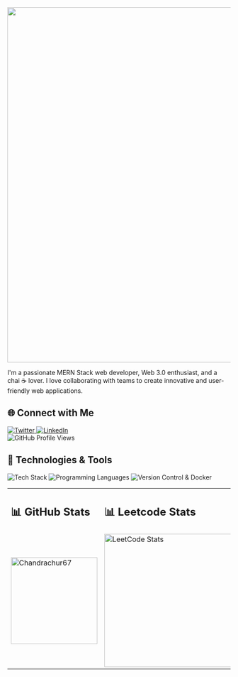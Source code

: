 
<body>

  <div style="text-align: center;">
    <img width="800" src="https://readme-typing-svg.herokuapp.com?font=JetBrains+Mono&weight=600&size=30&duration=3000&color=2AF7B4&width=800&lines=Hi+there%2C+I'm+Chandrachur+Mukherjee%21+%F0%9F%91%8B;Let's+Connect!" />
  </div>

  <p>I'm a passionate MERN Stack web developer, Web 3.0 enthusiast, and a chai ☕️ lover. I love collaborating with teams to create innovative and user-friendly web applications.</p>

  <h2>🌐 Connect with Me</h2>

  <a href="https://twitter.com/ChandrchurM">
    <img src="https://skillicons.dev/icons?i=twitter" alt="Twitter" />
  </a>

  <a href="https://www.linkedin.com/in/chandrachur-mukherjee-81a574174/">
    <img src="https://skillicons.dev/icons?i=linkedin" alt="LinkedIn" />
  </a>
  <br />
  <img src="https://komarev.com/ghpvc/?username=Chandrachur67" alt="GitHub Profile Views" />

  <h2>🚀 Technologies & Tools</h2>

  <img src="https://skillicons.dev/icons?i=html,css,js,mongodb,express,nodejs,react,express,next,tailwind,vue,firebase" alt="Tech Stack" />
  <img src="https://skillicons.dev/icons?i=c,cpp,javascript,typescript,python,java,solidity&theme=dark" alt="Programming Languages" />
  <img src="https://skillicons.dev/icons?i=git,github,docker" alt="Version Control & Docker" />

<!--  <div style="width: 100%">

   <div style="display: flex; flex-direction: row; justify-content: space-around; width: 100%;">

  <div style="flex: 1; margin: 10px; text-align: center;">
    <h2>📊 GitHub Stats</h2>
    <img src="https://github-readme-stats.vercel.app/api/top-langs?username=Chandrachur67&show_icons=true&locale=en&layout=compact" alt="Chandrachur67" height="195px" />
  </div>

  <div style="flex: 1; margin: 10px; text-align: center;">
    <h2>📊 Leetcode Stats</h2>
    <img src="https://leetcard.jacoblin.cool/Chandrachur?ext=contest" alt="LeetCode Stats" height="300px" />
  </div>

</div>

  </div> -->
  <table>
  <tr>
  	<td> 
      <h2>📊 GitHub Stats</h2>
    </td>
  	<td>
      <h2>📊 Leetcode Stats</h2>
    </td>
  </tr>
    <tr>
  	<td> 
      <img src="https://github-readme-stats.vercel.app/api/top-langs?username=Chandrachur67&show_icons=true&locale=en&layout=compact" alt="Chandrachur67" height="195px" />
    </td>
  	<td>
      <img src="https://leetcard.jacoblin.cool/Chandrachur?ext=contest" alt="LeetCode Stats" height="300px" />
    </td>
  </tr>
  </table>


</body>

</html>
